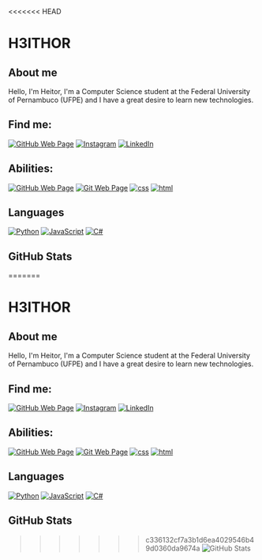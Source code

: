 <<<<<<< HEAD
# H3ITHOR

## About me
 Hello, I'm Heitor, I'm a Computer Science student at the Federal University of Pernambuco (UFPE) and I have a great desire to learn new technologies.

## Find me:

[![GitHub Web Page](https://img.shields.io/badge/GitHub_page-000000?style=for-the-badge&logo=github&logoColor=fff)](https://github.com/H3ITHOR)
[![Instagram](https://img.shields.io/badge/Instagram-000000?style=for-the-badge&logo=Instagram&logoColor)](https://www.instagram.com/epilefrotieh/)
[![LinkedIn](https://img.shields.io/badge/LinkedIn-000000?style=for-the-badge&logo=Linkedin&logoColor=2b68ed)](https://www.linkedin.com/in/heitor-barros-679845205/)


## Abilities:

[![GitHub Web Page](https://img.shields.io/badge/GitHub-000000?style=for-the-badge&logo=github&logoColor=fff)](https://docs.github.com/)
[![Git Web Page](https://img.shields.io/badge/Git-000000?style=for-the-badge&logo=git&logoColor=fa7000)](https://git-scm.com/doc)
[![css](https://img.shields.io/badge/css3-000000?style=for-the-badge&logo=css3&logoColor=468bea)](https://developer.mozilla.org/pt-BR/docs/Web/CSS)
[![html](https://img.shields.io/badge/HTML5-000000?style=for-the-badge&logo=html5&logoColor=ff7300)](https://developer.mozilla.org/pt-BR/docs/Web/HTML)

## Languages

[![Python](https://img.shields.io/badge/Python-000000?style=for-the-badge&logo=python&logoColor)](https://docs.python.org/3/)
[![JavaScript](https://img.shields.io/badge/JavaScript-000000?style=for-the-badge&logo=javaScript&logoColor)](https://developer.mozilla.org/en-US/docs/Web/JavaScript)
[![C#](https://img.shields.io/badge/c-000000?style=for-the-badge&logo=Csharp&logoColor)](https://learn.microsoft.com/pt-br/dotnet/csharp/)

## GitHub Stats

=======
# H3ITHOR

## About me
 Hello, I'm Heitor, I'm a Computer Science student at the Federal University of Pernambuco (UFPE) and I have a great desire to learn new technologies.

## Find me:

[![GitHub Web Page](https://img.shields.io/badge/GitHub_page-000000?style=for-the-badge&logo=github&logoColor=fff)](https://github.com/H3ITHOR)
[![Instagram](https://img.shields.io/badge/Instagram-000000?style=for-the-badge&logo=Instagram&logoColor)](https://www.instagram.com/epilefrotieh/)
[![LinkedIn](https://img.shields.io/badge/LinkedIn-000000?style=for-the-badge&logo=Linkedin&logoColor=2b68ed)](https://www.linkedin.com/in/heitor-barros-679845205/)


## Abilities:

[![GitHub Web Page](https://img.shields.io/badge/GitHub-000000?style=for-the-badge&logo=github&logoColor=fff)](https://docs.github.com/)
[![Git Web Page](https://img.shields.io/badge/Git-000000?style=for-the-badge&logo=git&logoColor=fa7000)](https://git-scm.com/doc)
[![css](https://img.shields.io/badge/css3-000000?style=for-the-badge&logo=css3&logoColor=468bea)](https://developer.mozilla.org/pt-BR/docs/Web/CSS)
[![html](https://img.shields.io/badge/HTML5-000000?style=for-the-badge&logo=html5&logoColor=ff7300)](https://developer.mozilla.org/pt-BR/docs/Web/HTML)

## Languages

[![Python](https://img.shields.io/badge/Python-000000?style=for-the-badge&logo=python&logoColor)](https://docs.python.org/3/)
[![JavaScript](https://img.shields.io/badge/JavaScript-000000?style=for-the-badge&logo=javaScript&logoColor)](https://developer.mozilla.org/en-US/docs/Web/JavaScript)
[![C#](https://img.shields.io/badge/c-000000?style=for-the-badge&logo=Csharp&logoColor)](https://learn.microsoft.com/pt-br/dotnet/csharp/)

## GitHub Stats

>>>>>>> c336132cf7a3b1d6ea4029546b49d0360da9674a
![GitHub Stats](https://github-readme-stats.vercel.app/api?username=H3ITHOR&theme=transparent&bg_color=191838&border_color=fff&show_icons=true&icon_color=fff&title_color=fff&text_color=fff&hide_title=true&hide=stars)